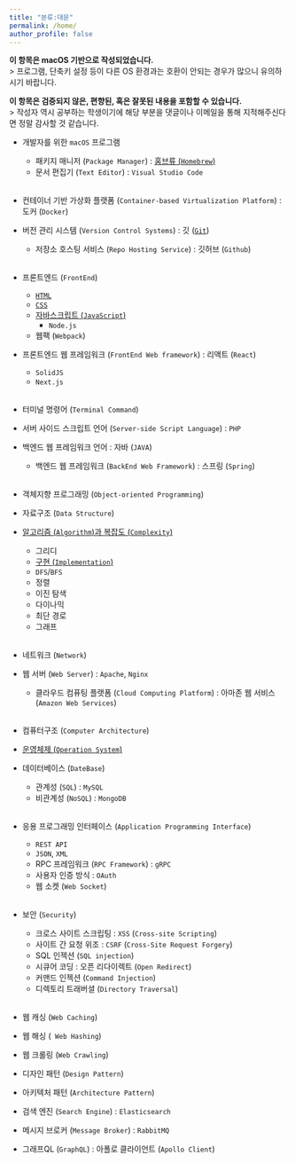 ```yaml
---
title: "분류:대문"
permalink: /home/
author_profile: false
---
```


<p class="notice--info"><strong>이 항목은 macOS 기반으로 작성되었습니다.</strong><br>> 프로그램, 단축키 설정 등이 다른 OS 환경과는 호환이 안되는 경우가 많으니 유의하시기 바랍니다.</p>

<p class="notice--warning"><strong>이 항목은 검증되지 않은, 편향된, 혹은 잘못된 내용을 포함할 수 있습니다.</strong><br>> 작성자 역시 공부하는 학생이기에 해당 부분을 댓글이나 이메일을 통해 지적해주신다면 정말 감사할 것 같습니다.</p>

- 개발자를 위한 ```macOS``` 프로그램
  - 패키지 매니저 (```Package Manager```) : <a href="https://pocj8ur4in.github.io/mac/homebrew1/">홈브류 (```Homebrew```)</a>
  - 문서 편집기 (```Text Editor```) : ```Visual Studio Code```
<br><br>


- 컨테이너 기반 가상화 플랫폼 (```Container-based Virtualization Platform```) : 도커 (```Docker```)
- 버전 관리 시스템 (```Version Control Systems```) : 깃 (<a href="https://pocj8ur4in.github.io/git/git2/">```Git```</a>)
  - 저장소 호스팅 서비스 (```Repo Hosting Service```) : 깃허브 (```Github```)
<br><br>

- 프론트엔드 (```FrontEnd```)
  - <a href="https://pocj8ur4in.github.io/frontend/html1/">```HTML```</a>
  - <a href="https://pocj8ur4in.github.io/frontend/css1/">```CSS```</a>
  - <a href="https://pocj8ur4in.github.io/frontend/js1/">자바스크립트 (```JavaScript```)</a> 
    - ```Node.js``` 
  - 웹팩 (```Webpack```)
- 프론트엔드 웹 프레임워크 (```FrontEnd Web framework```) : 리액트 (```React```)
    - ```SolidJS```
    - ```Next.js```
<br><br>

- 터미널 명령어 (```Terminal Command```)
- 서버 사이드 스크립트 언어 (```Server-side Script Language```) : ```PHP```
- 백엔드 웹 프레임워크 언어 : 자바 (```JAVA```)
  - 백엔드 웹 프레임워크 (```BackEnd Web Framework```) : 스프링 (```Spring```)
<br><br>

- 객체지향 프로그래밍 (```Object-oriented Programming```)
- 자료구조 (```Data Structure```)
- <a href="https://pocj8ur4in.github.io/algorithm/algorithm1/">알고리즘 (```Algorithm```)과 복잡도 (```Complexity```)</a>
  - 그리디
  - <a href="https://pocj8ur4in.github.io/algorithm/algorithm2/">구현 (```Implementation```)</a>
  - ```DFS```/```BFS```
  - 정렬
  - 이진 탐색
  - 다이나믹
  - 최단 경로
  - 그래프
<br><br>

- 네트워크 (```Network```)
- 웹 서버 (```Web Server```) : ```Apache```, ```Nginx```
  - 클라우드 컴퓨팅 플랫폼 (```Cloud Computing Platform```) : 아마존 웹 서비스 (```Amazon Web Services```)
<br><br>

- 컴퓨터구조 (```Computer Architecture```)
- <a href="https://pocj8ur4in.github.io/backend/os1/">운영체제 (```Operation System```)</a>
- 데이터베이스 (```DateBase```)
  - 관계성 (```SQL```) : ```MySQL```
  - 비관계성 (```NoSQL```) : ```MongoDB```
<br><br>

- 응용 프로그래밍 인터페이스 (```Application Programming Interface```)
  - ```REST API```
  - ```JSON```, ```XML```
  - RPC 프레임워크 (```RPC Framework```) : ```gRPC```
  - 사용자 인증 방식 : ```OAuth```
  - 웹 소켓 (```Web Socket```) 
<br><br>

- 보안 (```Security```)
  - 크로스 사이트 스크립팅 : ```XSS``` (```Cross-site Scripting```)
  - 사이트 간 요청 위조 : ```CSRF``` (```Cross-Site Request Forgery```)
  - SQL 인젝션 (```SQL injection```)
  - 시큐어 코딩 : 오픈 리다이렉트 (```Open Redirect```)
  - 커맨드 인젝션 (```Command Injection```)
  - 디렉토리 트래버셜 (```Directory Traversal```)
<br><br>

- 웹 캐싱 (```Web Caching```)
- 웹 해싱 (``` Web Hashing```)
- 웹 크롤링 (```Web Crawling```)
- 디자인 패턴 (```Design Pattern```)
- 아키텍처 패턴 (```Architecture Pattern```)
- 검색 엔진 (```Search Engine```) : ```Elasticsearch```
- 메시지 브로커 (```Message Broker```) : ```RabbitMQ```
- 그래프QL (```GraphQL```) : 아폴로 클라이언트 (```Apollo Client```)